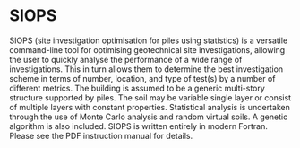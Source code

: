 # SIOPS
SIOPS (site investigation optimisation for piles using statistics) is a versatile command-line tool for optimising geotechnical site investigations, allowing the user to quickly analyse the performance of a wide range of investigations. This in turn allows them to determine the best investigation scheme in terms of number, location, and type of test(s) by a number of different metrics. The building is assumed to be a generic multi-story structure supported by piles. The soil may be variable single layer or consist of multiple layers with constant properties. Statistical analysis is undertaken through the use of Monte Carlo analysis and random virtual soils. A genetic algorithm is also included. SIOPS is written entirely in modern Fortran. Please see the PDF instruction manual for details.
